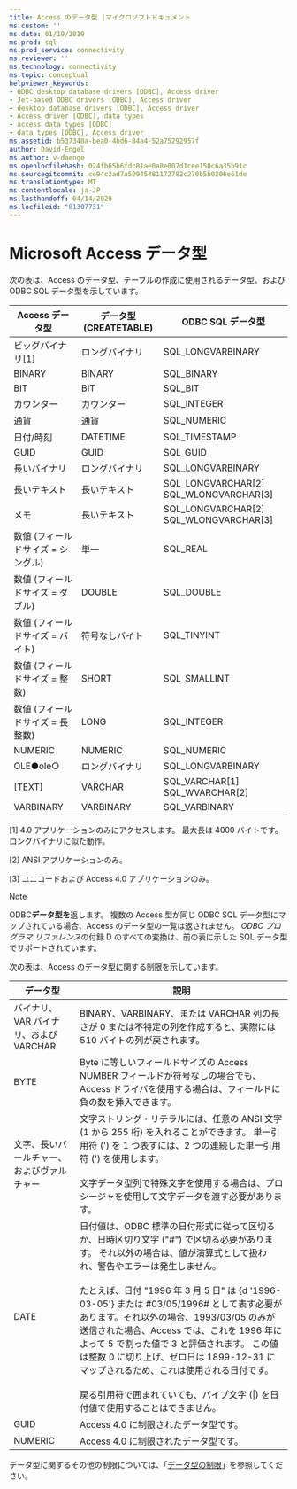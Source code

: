 ```yaml
---
title: Access のデータ型 |マイクロソフトドキュメント
ms.custom: ''
ms.date: 01/19/2019
ms.prod: sql
ms.prod_service: connectivity
ms.reviewer: ''
ms.technology: connectivity
ms.topic: conceptual
helpviewer_keywords:
- ODBC desktop database drivers [ODBC], Access driver
- Jet-based ODBC drivers [ODBC], Access driver
- desktop database drivers [ODBC], Access driver
- Access driver [ODBC], data types
- access data types [ODBC]
- data types [ODBC], Access driver
ms.assetid: b537348a-bea0-4bd6-84a4-52a75292957f
author: David-Engel
ms.author: v-daenge
ms.openlocfilehash: 024fb65b6fdc81ae0a8e007d1cee150c6a35b91c
ms.sourcegitcommit: ce94c2ad7a50945481172782c270b5b0206e61de
ms.translationtype: MT
ms.contentlocale: ja-JP
ms.lasthandoff: 04/14/2020
ms.locfileid: "81307731"
---
```

# <a name="microsoft-access-data-types"></a>Microsoft Access データ型
次の表は、Access のデータ型、テーブルの作成に使用されるデータ型、および ODBC SQL データ型を示しています。  
  
|Access データ型|データ型 (CREATETABLE)|ODBC SQL データ型|  
|--------------------------------|-------------------------------|------------------------|  
|ビッグバイナリ[1]|ロングバイナリ|SQL_LONGVARBINARY|  
|BINARY|BINARY|SQL_BINARY|  
|BIT|BIT|SQL_BIT|  
|カウンター|カウンター|SQL_INTEGER|  
|通貨|通貨|SQL_NUMERIC|  
|日付/時刻|DATETIME|SQL_TIMESTAMP|  
|GUID|GUID|SQL_GUID|  
|長いバイナリ|ロングバイナリ|SQL_LONGVARBINARY|  
|長いテキスト|長いテキスト|SQL_LONGVARCHAR[2] SQL_WLONGVARCHAR[3]|  
|メモ|長いテキスト|SQL_LONGVARCHAR[2] SQL_WLONGVARCHAR[3]|  
|数値 (フィールドサイズ = シングル)|単一|SQL_REAL|  
|数値 (フィールドサイズ = ダブル)|DOUBLE|SQL_DOUBLE|  
|数値 (フィールドサイズ = バイト)|符号なしバイト|SQL_TINYINT|  
|数値 (フィールドサイズ = 整数)|SHORT|SQL_SMALLINT|  
|数値 (フィールドサイズ = 長整数)|LONG|SQL_INTEGER|  
|NUMERIC|NUMERIC|SQL_NUMERIC|  
|OLE●ole○|ロングバイナリ|SQL_LONGVARBINARY|  
|[TEXT]|VARCHAR|SQL_VARCHAR[1] SQL_WVARCHAR[2]|  
|VARBINARY|VARBINARY|SQL_VARBINARY|  
  
 [1] 4.0 アプリケーションのみにアクセスします。 最大長は 4000 バイトです。 ロングバイナリに似た動作。  
  
 [2] ANSI アプリケーションのみ。  
  
 [3] ユニコードおよび Access 4.0 アプリケーションのみ。  
  
> [!NOTE]  
>  ODBC**データ型を**返します。 複数の Access 型が同じ ODBC SQL データ型にマップされている場合、Access のデータ型の一覧は返されません。 *ODBC プログラマ リファレンス*の付録 D のすべての変換は、前の表に示した SQL データ型でサポートされています。  
  
 次の表は、Access のデータ型に関する制限を示しています。  
  
|データ型|説明|  
|---------------|-----------------|  
|バイナリ、VAR バイナリ、および VARCHAR|BINARY、VARBINARY、または VARCHAR 列の長さが 0 または不特定の列を作成すると、実際には 510 バイトの列が戻されます。|  
|BYTE|Byte に等しいフィールドサイズの Access NUMBER フィールドが符号なしの場合でも、Access ドライバを使用する場合は、フィールドに負の数を挿入できます。|  
|文字、長いバールチャー、およびヴァルチャー|文字ストリング・リテラルには、任意の ANSI 文字 (1 から 255 桁) を入れることができます。 単一引用符 (') を 1 つ表すには、2 つの連続した単一引用符 (') を使用します。<br /><br /> 文字データ型列で特殊文字を使用する場合は、プロシージャを使用して文字データを渡す必要があります。|  
|DATE|日付値は、ODBC 標準の日付形式に従って区切るか、日時区切り文字 ("#") で区切る必要があります。 それ以外の場合は、値が演算式として扱われ、警告やエラーは発生しません。<br /><br /> たとえば、日付 "1996 年 3 月 5 日" は {d '1996-03-05'} または #03/05/1996# として表す必要があります。それ以外の場合、1993/03/05 のみが送信された場合、Access では、これを 1996 年によって 5 で割った値で 3 と評価されます。 この値は整数 0 に切り上げ、ゼロ日は 1899-12-31 にマップされるため、これは使用される日付です。<br /><br /> 戻る引用符で囲まれていても、パイプ文字 (&#124;) を日付値で使用することはできません。|  
|GUID|Access 4.0 に制限されたデータ型です。|  
|NUMERIC|Access 4.0 に制限されたデータ型です。|  
  
 データ型に関するその他の制限については、「[データ型の制限](../../odbc/microsoft/data-type-limitations.md)」を参照してください。
